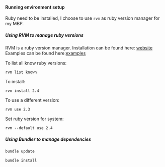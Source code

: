 #### Running environment setup

Ruby need to be installed, I choose to use `rvm` as ruby version manager for my MBP.


##### Using RVM to manage ruby versions 
RVM is a ruby version manager. 
Installation can be found here: [website](https://rvm.io/)
Examples can be found here:[examples](https://rvm.io/workflow/examples)

To list all know ruby versions:
```
rvm list known
```

To install:
```
rvm install 2.4
```

To use a different version:
```
rvm use 2.3
```

Set ruby version for system:
```
rvm --default use 2.4
```
##### Using Bundler to manage dependencies

```bash
bundle update
```

```bash
bundle install
```